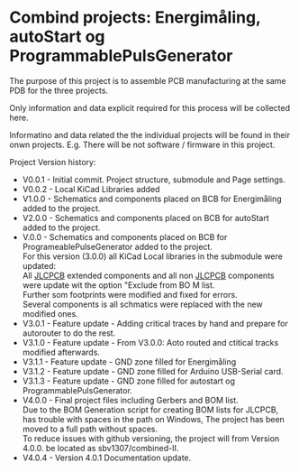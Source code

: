# Combind projects: Energimåling, autoStart og ProgrammablePulsGenerator

The purpose of this project is to assemble PCB manufacturing at the same PDB for the three projects.

Only information and data explicit required for this process will be collected here.

Informatino and data related the the individual projects will be found in their onwn projects. E.g. There will be not software / firmware in this project.

Project Version history:
 * V0.0.1 - Initial commit. Project structure, submodule and Page settings.
 * V0.0.2 - Local KiCad Libraries added
 * V1.0.0 - Schematics and components placed on BCB for Energimåling added to the project.
 * V2.0.0 - Schematics and components placed on BCB for autoStart added to the project.
 * V.0.0 - Schematics and components placed on BCB for ProgrameablePulseGenerator added to the project.<br>
For this version (3.0.0) all KiCad Local libraries in the submodule were updated:<br>
All [JLCPCB](https://jlcpcb.com/) extended components and all non [JLCPCB](https://jlcpcb.com/) components were update wit the option "Exclude from BO M list.<br>
Further som footprints were modified and fixed for errors.<br>
Several components is all schmatics were replaced with the new modified ones.
 * V3.0.1 - Feature update - Adding critical traces by hand and prepare for autorouter to do the rest.
 * V3.1.0 - Feature update - From V3.0.0: Aoto routed and ctitical tracks modified afterwards.
 * V3.1.1 - Feature update - GND zone filled for Energimåling
 * V3.1.2 - Feature update - GND zone filled for Arduino USB-Serial card.
 * V3.1.3 - Feature update - GND zone filled for autostart og ProgrammablePulsGenerator.
 * V4.0.0 - Final project files including Gerbers and BOM list.<br>Due to the BOM Generation script for creating BOM lists for JLCPCB, has trouble with spaces in the path on Windows, The project has been moved to a full path without spaces.<br>
 To reduce issues with github versioning, the project will from Version 4.0.0. be located as sbv1307/combined-II.<br>
  * V4.0.4 - Version 4.0.1 Documentation update.
 



 